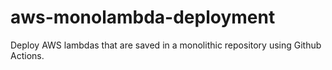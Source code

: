 # aws-monolambda-deployment
Deploy AWS lambdas that are saved in a monolithic repository using Github Actions.
